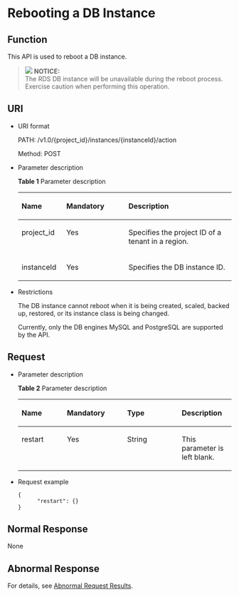 # Rebooting a DB Instance<a name="en-us_topic_0056890051"></a>

## Function<a name="section36524518102048"></a>

This API is used to reboot a DB instance.

>![](/images/icon-notice.gif) **NOTICE:**   
>The RDS DB instance will be unavailable during the reboot process. Exercise caution when performing this operation.  

## URI<a name="section51263775102048"></a>

-   URI format

    PATH: /v1.0/\{project\_id\}/instances/\{instanceId\}/action

    Method: POST

-   Parameter description

    **Table  1**  Parameter description

    <a name="table10271366102048"></a>
    <table><thead align="left"><tr id="row47701174102048"><th class="cellrowborder" valign="top" width="20.97%" id="mcps1.2.4.1.1"><p id="p38589920102048"><a name="p38589920102048"></a><a name="p38589920102048"></a><strong id="b84235270691445"><a name="b84235270691445"></a><a name="b84235270691445"></a>Name</strong></p>
    </th>
    <th class="cellrowborder" valign="top" width="29.110000000000003%" id="mcps1.2.4.1.2"><p id="p38775843102048"><a name="p38775843102048"></a><a name="p38775843102048"></a><strong id="b842352706102346"><a name="b842352706102346"></a><a name="b842352706102346"></a>Mandatory</strong></p>
    </th>
    <th class="cellrowborder" valign="top" width="49.919999999999995%" id="mcps1.2.4.1.3"><p id="p53835558102048"><a name="p53835558102048"></a><a name="p53835558102048"></a><strong id="b842352706163417"><a name="b842352706163417"></a><a name="b842352706163417"></a>Description</strong></p>
    </th>
    </tr>
    </thead>
    <tbody><tr id="row65712913102048"><td class="cellrowborder" valign="top" width="20.97%" headers="mcps1.2.4.1.1 "><p id="p21145741102048"><a name="p21145741102048"></a><a name="p21145741102048"></a>project_id</p>
    </td>
    <td class="cellrowborder" valign="top" width="29.110000000000003%" headers="mcps1.2.4.1.2 "><p id="p35083457102048"><a name="p35083457102048"></a><a name="p35083457102048"></a>Yes</p>
    </td>
    <td class="cellrowborder" valign="top" width="49.919999999999995%" headers="mcps1.2.4.1.3 "><p id="p23187798102048"><a name="p23187798102048"></a><a name="p23187798102048"></a>Specifies the project ID of a tenant in a region.</p>
    </td>
    </tr>
    <tr id="row7363596102048"><td class="cellrowborder" valign="top" width="20.97%" headers="mcps1.2.4.1.1 "><p id="p59580437102048"><a name="p59580437102048"></a><a name="p59580437102048"></a>instanceId</p>
    </td>
    <td class="cellrowborder" valign="top" width="29.110000000000003%" headers="mcps1.2.4.1.2 "><p id="p61286098102048"><a name="p61286098102048"></a><a name="p61286098102048"></a>Yes</p>
    </td>
    <td class="cellrowborder" valign="top" width="49.919999999999995%" headers="mcps1.2.4.1.3 "><p id="p65226924102048"><a name="p65226924102048"></a><a name="p65226924102048"></a>Specifies the DB instance ID.</p>
    </td>
    </tr>
    </tbody>
    </table>


-   Restrictions

    The DB instance cannot reboot when it is being created, scaled, backed up, restored, or its instance class is being changed.

    Currently, only the DB engines MySQL and PostgreSQL are supported by the API.


## Request<a name="section49690149102048"></a>

-   Parameter description

    **Table  2**  Parameter description

    <a name="table2211723102048"></a>
    <table><thead align="left"><tr id="row16582139102048"><th class="cellrowborder" valign="top" width="21.242124212421242%" id="mcps1.2.5.1.1"><p id="p976041102048"><a name="p976041102048"></a><a name="p976041102048"></a><strong id="b1940286026"><a name="b1940286026"></a><a name="b1940286026"></a>Name</strong></p>
    </th>
    <th class="cellrowborder" valign="top" width="28.192819281928188%" id="mcps1.2.5.1.2"><p id="p11950471102048"><a name="p11950471102048"></a><a name="p11950471102048"></a><strong id="b2105518919"><a name="b2105518919"></a><a name="b2105518919"></a>Mandatory</strong></p>
    </th>
    <th class="cellrowborder" valign="top" width="25.562556255625562%" id="mcps1.2.5.1.3"><p id="p28464061102048"><a name="p28464061102048"></a><a name="p28464061102048"></a><strong id="b842352706164541"><a name="b842352706164541"></a><a name="b842352706164541"></a>Type</strong></p>
    </th>
    <th class="cellrowborder" valign="top" width="25.002500250025%" id="mcps1.2.5.1.4"><p id="p23887604102048"><a name="p23887604102048"></a><a name="p23887604102048"></a><strong id="b1294264075"><a name="b1294264075"></a><a name="b1294264075"></a>Description</strong></p>
    </th>
    </tr>
    </thead>
    <tbody><tr id="row55847763102048"><td class="cellrowborder" valign="top" width="21.242124212421242%" headers="mcps1.2.5.1.1 "><p id="p27374979102048"><a name="p27374979102048"></a><a name="p27374979102048"></a>restart</p>
    </td>
    <td class="cellrowborder" valign="top" width="28.192819281928188%" headers="mcps1.2.5.1.2 "><p id="p2780844102048"><a name="p2780844102048"></a><a name="p2780844102048"></a>Yes</p>
    </td>
    <td class="cellrowborder" valign="top" width="25.562556255625562%" headers="mcps1.2.5.1.3 "><p id="p23921781102048"><a name="p23921781102048"></a><a name="p23921781102048"></a>String</p>
    </td>
    <td class="cellrowborder" valign="top" width="25.002500250025%" headers="mcps1.2.5.1.4 "><p id="p58616070102048"><a name="p58616070102048"></a><a name="p58616070102048"></a>This parameter is left blank.</p>
    </td>
    </tr>
    </tbody>
    </table>


-   Request example

    ```
    {
          "restart": {} 
    }
    ```


## Normal Response<a name="section13572792102048"></a>

None

## Abnormal Response<a name="section64738761102048"></a>

For details, see  [Abnormal Request Results](abnormal-request-results.md).

